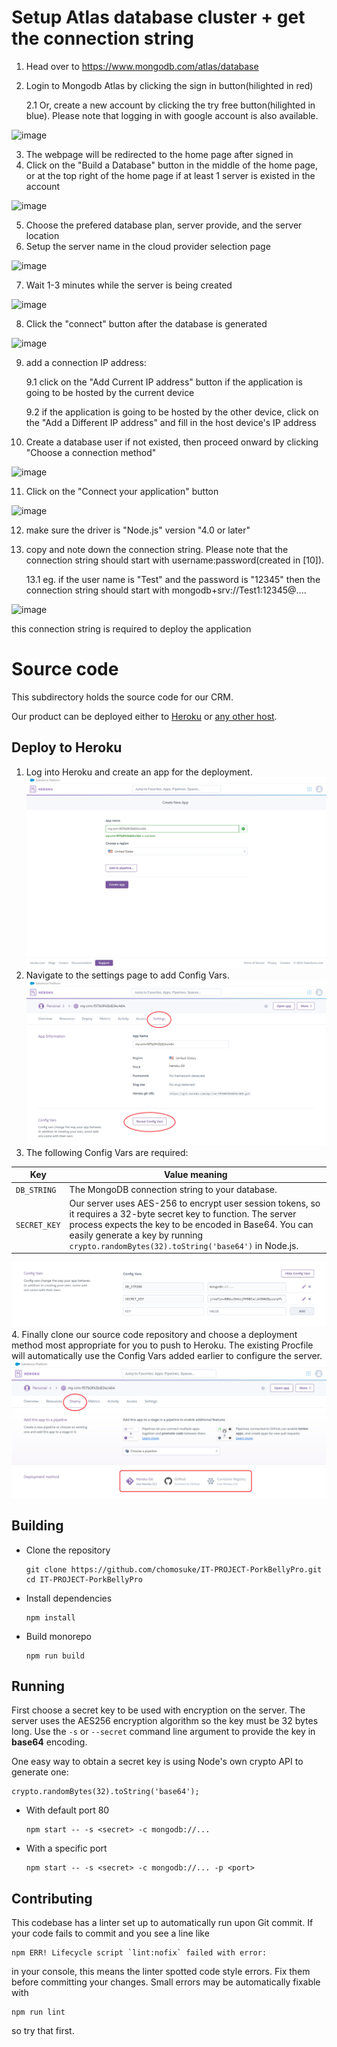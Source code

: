 # Setup Atlas database cluster + get the connection string

1. Head over to https://www.mongodb.com/atlas/database
2. Login to Mongodb Atlas by clicking the sign in button(hilighted in red)
  
    2.1 Or, create a new account by clicking the try free button(hilighted in blue). Please note that logging in with google account is also available.
  
![image](https://user-images.githubusercontent.com/88422113/138383783-80346ac2-696d-4061-a0a6-ac5f39d639f1.png)

3. The webpage will be redirected to the home page after signed in
4. Click on the "Build a Database" button in the middle of the home page, or at the top right of the home page if at least 1 server is existed in the account

![image](https://user-images.githubusercontent.com/88422113/138384417-23c1f4c1-4c86-40fe-abcd-f5fd4feaf697.png)

5. Choose the prefered database plan, server provide, and the server location
6. Setup the server name in the cloud provider selection page

![image](https://user-images.githubusercontent.com/88422113/138384815-deea28a0-a8da-4ce3-ae31-0bf7c9eb9f96.png)

7. Wait 1-3 minutes while the server is being created

![image](https://user-images.githubusercontent.com/88422113/138384911-b37a5310-ca85-4cb3-a889-d551854e5532.png)

8. Click the "connect" button after the database is generated

![image](https://user-images.githubusercontent.com/88422113/138385396-b9fb81de-8fc2-4736-b909-0d2ae1da1c7b.png)

9. add a connection IP address:
  
    9.1 click on  the "Add Current IP address" button if the application is going to be hosted by the current device
  
    9.2 if the application is going to be hosted by the other device, click on  the "Add a Different IP address" and fill in the host device's IP address

10. Create a database user if not existed, then proceed onward by clicking "Choose a connection method"

![image](https://user-images.githubusercontent.com/88422113/138386286-e78fad0c-85a1-47d3-b70e-5151069c7e9c.png)

11. Click on the "Connect your application" button

![image](https://user-images.githubusercontent.com/88422113/138386534-3e2e64dc-d50f-41b2-8c74-59ccb78f4f04.png)

12. make sure the driver is "Node.js" version "4.0 or later"
13. copy and note down the connection string. Please note that the connection string should start with username:password(created in [10]).
  
    13.1 eg. if the user name is "Test" and the password is "12345" then the connection string should start with mongodb+srv://Test1:12345@....
  
![image](https://user-images.githubusercontent.com/88422113/138387413-a8dede3c-b87c-483c-a123-00b5653c3f96.png)

this connection string is required to deploy the application

# Source code
This subdirectory holds the source code for our CRM.

Our product can be deployed either to [Heroku](#deploy-to-heroku) or [any other host](#building).

## Deploy to Heroku
1. Log into Heroku and create an app for the deployment.
![1](deploy-docs/1.png)
1. Navigate to the settings page to add Config Vars.
![2](deploy-docs/2.png)
1. The following Config Vars are required:

|Key|Value meaning|
|-|-|
|`DB_STRING`|The MongoDB connection string to your database.|
|`SECRET_KEY`|Our server uses AES-256 to encrypt user session tokens, so it requires a 32-byte secret key to function. The server process expects the key to be encoded in Base64. You can easily generate a key by running `crypto.randomBytes(32).toString('base64')` in Node.js.|

![3](deploy-docs/3.png)
4. Finally clone our source code repository and choose a deployment method most appropriate for you to push to Heroku. The existing Procfile will automatically use the Config Vars added earlier to configure the server.
![4](deploy-docs/4.png)

## Building
- Clone the repository
  ```
  git clone https://github.com/chomosuke/IT-PROJECT-PorkBellyPro.git
  cd IT-PROJECT-PorkBellyPro
  ```
- Install dependencies
  ```
  npm install
  ```
- Build monorepo
  ```
  npm run build
  ```

## Running
First choose a secret key to be used with encryption on the server.
The server uses the AES256 encryption algorithm so the key must be 32 bytes long.
Use the `-s` or `--secret` command line argument to provide the key in **base64** encoding.

One easy way to obtain a secret key is using Node's own crypto API to generate one:
```
crypto.randomBytes(32).toString('base64');
```

- With default port 80
  ```
  npm start -- -s <secret> -c mongodb://...
  ```
- With a specific port
  ```
  npm start -- -s <secret> -c mongodb://... -p <port>
  ```

## Contributing
This codebase has a linter set up to automatically run upon Git commit.
If your code fails to commit and you see a line like
```
npm ERR! Lifecycle script `lint:nofix` failed with error: 
```
in your console, this means the linter spotted code style errors.
Fix them before committing your changes.
Small errors may be automatically fixable with
```
npm run lint
```
so try that first.

